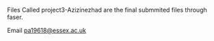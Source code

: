 Files Called project3-Azizinezhad are the final submmited files through faser.


Email pa19618@essex.ac.uk
